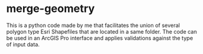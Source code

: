 # merge-geometry
This is a python code made by me that facilitates the union of several polygon type Esri Shapefiles that are located in a same folder. The code can be used in an ArcGIS Pro interface and applies validations against the type of input data.

